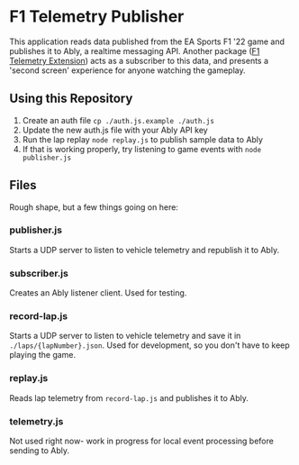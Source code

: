 # F1 Telemetry Publisher
This application reads data published from the EA Sports F1 '22 game and publishes it to Ably, a realtime messaging API. Another package ([F1 Telemetry Extension](https://github.com/thomasphorton/f1-telemetry-extension)) acts as a subscriber to this data, and presents a 'second screen' experience for anyone watching the gameplay.

## Using this Repository
1. Create an auth file
`cp ./auth.js.example ./auth.js`
2. Update the new auth.js file with your Ably API key
3. Run the lap replay `node replay.js` to publish sample data to Ably
4. If that is working properly, try listening to game events with `node publisher.js`

## Files
Rough shape, but a few things going on here:

### publisher.js
Starts a UDP server to listen to vehicle telemetry and republish it to Ably.

### subscriber.js
Creates an Ably listener client. Used for testing.

### record-lap.js
Starts a UDP server to listen to vehicle telemetry and save it in `./laps/{lapNumber}.json`. Used for development, so you don't have to keep playing the game.

### replay.js
Reads lap telemetry from `record-lap.js` and publishes it to Ably.

### telemetry.js
Not used right now- work in progress for local event processing before sending to Ably.